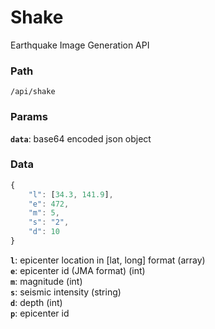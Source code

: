 # Shake
Earthquake Image Generation API

### Path
```
/api/shake
```

### Params
**`data`**: base64 encoded json object

### Data
```js
{
    "l": [34.3, 141.9],
    "e": 472,
    "m": 5,
    "s": "2",
    "d": 10
}
```

**`l`**: epicenter location in [lat, long] format (array)  
**`e`**: epicenter id (JMA format) (int)  
**`m`**: magnitude (int)  
**`s`**: seismic intensity (string)  
**`d`**: depth (int)  
**`p`**: epicenter id
